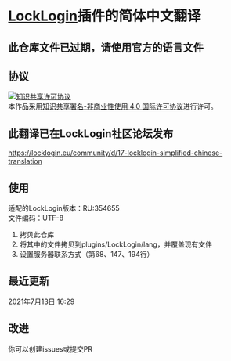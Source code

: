 # [LockLogin](https://www.spigotmc.org/resources/gsa-locklogin.75156/)插件的简体中文翻译
## 此仓库文件已过期，请使用官方的语言文件
## 协议
<a rel="license" href="http://creativecommons.org/licenses/by-nc/4.0/"><img alt="知识共享许可协议" style="border-width:0" src="https://i.creativecommons.org/l/by-nc/4.0/88x31.png" /></a><br />本作品采用<a rel="license" href="http://creativecommons.org/licenses/by-nc/4.0/">知识共享署名-非商业性使用 4.0 国际许可协议</a>进行许可。
## 此翻译已在LockLogin社区论坛发布
https://locklogin.eu/community/d/17-locklogin-simplified-chinese-translation
## 使用
适配的LockLogin版本：RU:354655  
文件编码：UTF-8
1. 拷贝此仓库
2. 将其中的文件拷贝到plugins/LockLogin/lang，并覆盖现有文件
3. 设置服务器联系方式（第68、147、194行）
## 最近更新
2021年7月13日 16:29
## 改进
你可以创建issues或提交PR
